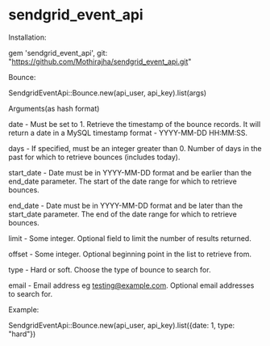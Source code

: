 # sendgrid_event_api

Installation:

gem 'sendgrid_event_api', git: "https://github.com/Mothirajha/sendgrid_event_api.git"

Bounce:

SendgridEventApi::Bounce.new(api_user, api_key).list(args)

Arguments(as hash format)

date        - Must be set to 1.	Retrieve the timestamp of the bounce records. It will return a date in a MySQL timestamp format - YYYY-MM-DD HH:MM:SS.

days	      - If specified, must be an integer greater than 0.	Number of days in the past for which to retrieve bounces (includes today).

start_date	- Date must be in YYYY-MM-DD format and be earlier than the end_date parameter.	The start of the date range for which to retrieve bounces.

end_date	  - Date must be in YYYY-MM-DD format and be later than the start_date parameter.	The end of the date range for which to retrieve bounces.

limit	    	- Some integer.	Optional field to limit the number of results returned.

offset	    - Some integer.	Optional beginning point in the list to retrieve from.

type	    	- Hard or soft.	Choose the type of bounce to search for.

email	      - Email address eg testing@example.com.	Optional email addresses to search for.

Example: 

SendgridEventApi::Bounce.new(api_user, api_key).list({date: 1, type: "hard"})

